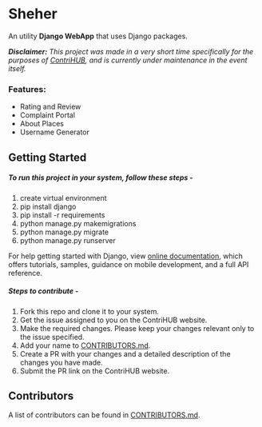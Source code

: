 # Sheher

An utility **Django WebApp** that uses Django packages.

**_Disclaimer:_** _This project was made in a very short time specifically for the purposes of [ContriHUB](https://contrihub.github.io/), and is currently under maintenance in the event itself._

### Features: 

+ Rating and Review
+ Complaint Portal
+ About Places
+ Username Generator


## Getting Started

##### To run this project in your system, follow these steps -

1. create virtual environment
2. pip install django
3. pip install -r requirements
4. python manage.py makemigrations
5. python manage.py migrate
6. python manage.py runserver

For help getting started with Django, view [online documentation](https://docs.djangoproject.com/en/4.1/), which offers tutorials,
samples, guidance on mobile development, and a full API reference.

##### Steps to contribute -
1. Fork this repo and clone it to your system.
2. Get the issue assigned to you on the ContriHUB website. 
3. Make the required changes. Please keep your changes relevant only to the issue specified.
4. Add your name to [CONTRIBUTORS.md](CONTRIBUTORS.md).
5. Create a PR with your changes and a detailed description of the changes you have made. 
6. Submit the PR link on the ContriHUB website.

## Contributors

A list of contributors can be found in [CONTRIBUTORS.md](CONTRIBUTORS.md).
